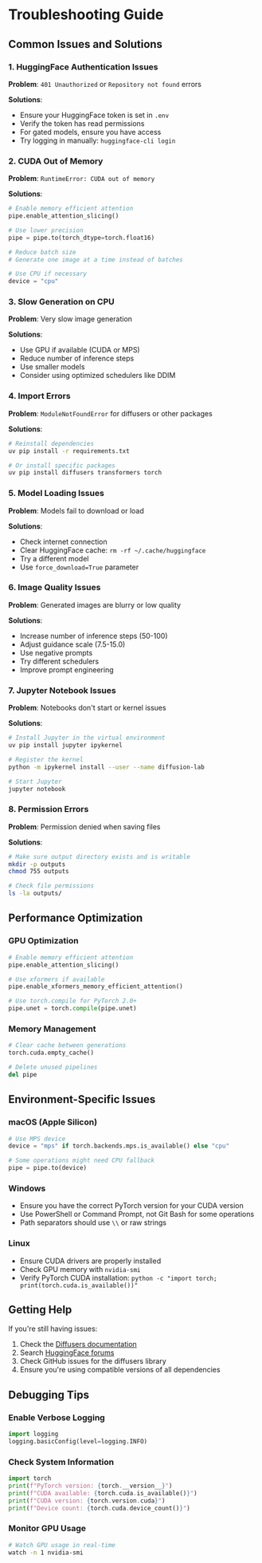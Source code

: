 # Troubleshooting Guide

## Common Issues and Solutions

### 1. HuggingFace Authentication Issues

**Problem**: `401 Unauthorized` or `Repository not found` errors

**Solutions**:
- Ensure your HuggingFace token is set in `.env`
- Verify the token has read permissions
- For gated models, ensure you have access
- Try logging in manually: `huggingface-cli login`

### 2. CUDA Out of Memory

**Problem**: `RuntimeError: CUDA out of memory`

**Solutions**:
```python
# Enable memory efficient attention
pipe.enable_attention_slicing()

# Use lower precision
pipe = pipe.to(torch_dtype=torch.float16)

# Reduce batch size
# Generate one image at a time instead of batches

# Use CPU if necessary
device = "cpu"
```

### 3. Slow Generation on CPU

**Problem**: Very slow image generation

**Solutions**:
- Use GPU if available (CUDA or MPS)
- Reduce number of inference steps
- Use smaller models
- Consider using optimized schedulers like DDIM

### 4. Import Errors

**Problem**: `ModuleNotFoundError` for diffusers or other packages

**Solutions**:
```bash
# Reinstall dependencies
uv pip install -r requirements.txt

# Or install specific packages
uv pip install diffusers transformers torch
```

### 5. Model Loading Issues

**Problem**: Models fail to download or load

**Solutions**:
- Check internet connection
- Clear HuggingFace cache: `rm -rf ~/.cache/huggingface`
- Try a different model
- Use `force_download=True` parameter

### 6. Image Quality Issues

**Problem**: Generated images are blurry or low quality

**Solutions**:
- Increase number of inference steps (50-100)
- Adjust guidance scale (7.5-15.0)
- Use negative prompts
- Try different schedulers
- Improve prompt engineering

### 7. Jupyter Notebook Issues

**Problem**: Notebooks don't start or kernel issues

**Solutions**:
```bash
# Install Jupyter in the virtual environment
uv pip install jupyter ipykernel

# Register the kernel
python -m ipykernel install --user --name diffusion-lab

# Start Jupyter
jupyter notebook
```

### 8. Permission Errors

**Problem**: Permission denied when saving files

**Solutions**:
```bash
# Make sure output directory exists and is writable
mkdir -p outputs
chmod 755 outputs

# Check file permissions
ls -la outputs/
```

## Performance Optimization

### GPU Optimization
```python
# Enable memory efficient attention
pipe.enable_attention_slicing()

# Use xformers if available
pipe.enable_xformers_memory_efficient_attention()

# Use torch.compile for PyTorch 2.0+
pipe.unet = torch.compile(pipe.unet)
```

### Memory Management
```python
# Clear cache between generations
torch.cuda.empty_cache()

# Delete unused pipelines
del pipe
```

## Environment-Specific Issues

### macOS (Apple Silicon)
```python
# Use MPS device
device = "mps" if torch.backends.mps.is_available() else "cpu"

# Some operations might need CPU fallback
pipe = pipe.to(device)
```

### Windows
- Ensure you have the correct PyTorch version for your CUDA version
- Use PowerShell or Command Prompt, not Git Bash for some operations
- Path separators should use `\\` or raw strings

### Linux
- Ensure CUDA drivers are properly installed
- Check GPU memory with `nvidia-smi`
- Verify PyTorch CUDA installation: `python -c "import torch; print(torch.cuda.is_available())"`

## Getting Help

If you're still having issues:

1. Check the [Diffusers documentation](https://huggingface.co/docs/diffusers)
2. Search [HuggingFace forums](https://discuss.huggingface.co/)
3. Check GitHub issues for the diffusers library
4. Ensure you're using compatible versions of all dependencies

## Debugging Tips

### Enable Verbose Logging
```python
import logging
logging.basicConfig(level=logging.INFO)
```

### Check System Information
```python
import torch
print(f"PyTorch version: {torch.__version__}")
print(f"CUDA available: {torch.cuda.is_available()}")
print(f"CUDA version: {torch.version.cuda}")
print(f"Device count: {torch.cuda.device_count()}")
```

### Monitor GPU Usage
```bash
# Watch GPU usage in real-time
watch -n 1 nvidia-smi
```
